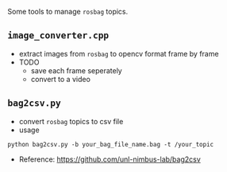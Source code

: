 
Some tools to manage `rosbag` topics.

## `image_converter.cpp`
- extract images from `rosbag` to opencv format frame by frame
- TODO
	- save each frame seperately
	- convert to a video


## `bag2csv.py`
- convert `rosbag` topics to csv file
- usage
```
python bag2csv.py -b your_bag_file_name.bag -t /your_topic
```

- Reference: https://github.com/unl-nimbus-lab/bag2csv
